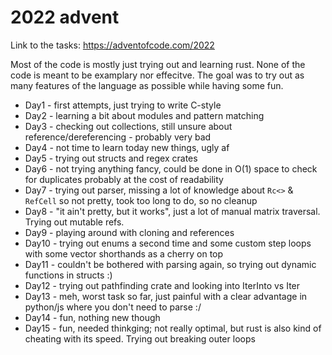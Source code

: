 # 2022 advent

Link to the tasks: https://adventofcode.com/2022

Most of the code is mostly just trying out and learning rust. None of the code is meant to be
examplary nor effecitve. The goal was to try out as many features of the language as possible
while having some fun.

* Day1 - first attempts, just trying to write C-style
* Day2 - learning a bit about modules and pattern matching
* Day3 - checking out collections, still unsure about reference/dereferencing - probably very bad
* Day4 - not time to learn today new things, ugly af
* Day5 - trying out structs and regex crates
* Day6 - not trying anything fancy, could be done in O(1) space to check for duplicates probably at the cost of readability
* Day7 - trying out parser, missing a lot of knowledge about `Rc<>` & `RefCell` so not pretty, took too long to do, so no cleanup
* Day8 - "it ain't pretty, but it works", just a lot of manual matrix traversal. Trying out mutable refs.
* Day9 - playing around with cloning and references
* Day10 - trying out enums a second time and some custom step loops with some vector shorthands as a cherry on top
* Day11 - couldn't be bothered with parsing again, so trying out dynamic functions in structs :)
* Day12 - trying out pathfinding crate and looking into IterInto vs Iter
* Day13 - meh, worst task so far, just painful with a clear advantage in python/js where you don't need to parse :/
* Day14 - fun, nothing new though
* Day15 - fun, needed thinkging; not really optimal, but rust is also kind of cheating with its speed. Trying out breaking outer loops

